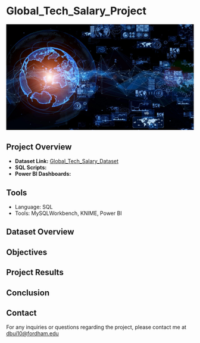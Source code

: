# Global_Tech_Salary_Project

![](https://github.com/DQuanBui/Global_Tech_Salary/blob/main/technology.webp)

## Project Overview


- **Dataset Link:** [Global_Tech_Salary_Dataset](https://www.kaggle.com/datasets/adilshamim8/salaries-for-data-science-jobs/data)
- **SQL Scripts:** 
- **Power BI Dashboards:** 

## Tools 
- Language: SQL
- Tools: MySQLWorkbench, KNIME, Power BI

## Dataset Overview

## Objectives


## Project Results


## Conclusion

## Contact
For any inquiries or questions regarding the project, please contact me at dbui10@fordham.edu
